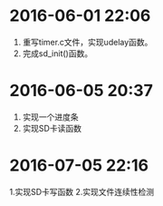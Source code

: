2016-06-01 22:06
================
1. 重写timer.c文件，实现udelay函数。
2. 完成sd_init()函数。

2016-06-05 20:37
================
1. 实现一个进度条
2. 实现SD卡读函数

2016-07-05 22:16
================
1.实现SD卡写函数
2.实现文件连续性检测
